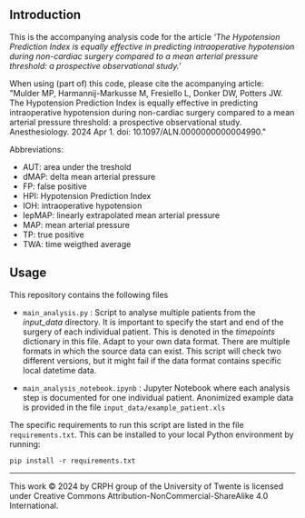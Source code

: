 ## Introduction
This is the accompanying analysis code for the article *'The Hypotension Prediction Index is equally effective in predicting intraoperative hypotension during non-cardiac surgery compared to a mean arterial pressure threshold: a prospective observational study.'*

When using (part of) this code, please cite the acompanying article: "Mulder MP, Harmannij-Markusse M, Fresiello L, Donker DW, Potters JW. The Hypotension Prediction Index is equally effective in predicting intraoperative hypotension during non-cardiac surgery compared to a mean arterial pressure threshold: a prospective observational study. Anesthesiology. 2024 Apr 1. doi: 10.1097/ALN.0000000000004990."

Abbreviations:
- AUT:      area under the treshold
- dMAP:     delta mean arterial pressure
- FP:       false positive
- HPI:      Hypotension Prediction Index
- IOH:      intraoperative hypotension
- lepMAP:   linearly extrapolated mean arterial pressure
- MAP:      mean arterial pressure 
- TP:       true positive
- TWA:      time weigthed average

## Usage
This repository contains the following files
- `main_analysis.py` : Script to analyse multiple patients from the *input_data* directory. It is important to specify the start and end of the surgery of each individual patient. This is denoted in the *timepoints* dictionary in this file. Adapt to your own data format. There are multiple formats in which the source data can exist. This script will check two different versions, but it might fail if the data format contains specific local datetime data.

- `main_analysis_notebook.ipynb` : Jupyter Notebook where each analysis step is documented for one individual patient. Anonimized example data is provided in the file `input_data/example_patient.xls`


The specific requirements to run this script are listed in the file `requirements.txt`. This can be installed to your local Python environment by running:
```
pip install -r requirements.txt
```

---
This work © 2024 by CRPH group of the University of Twente is licensed under Creative Commons Attribution-NonCommercial-ShareAlike 4.0 International.
